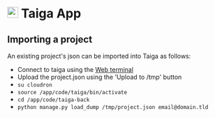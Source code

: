 # <img src="/documentation/img/taiga-logo.png" width="25px"> Taiga App

## Importing a project

An existing project's json can be imported into Taiga as follows:

* Connect to taiga using the [Web terminal](apps/#web-terminal)
* Upload the project.json using the 'Upload to /tmp' button
* `su cloudron`
* `source /app/code/taiga/bin/activate`
* `cd /app/code/taiga-back`
* `python manage.py load_dump /tmp/project.json email@domain.tld`

